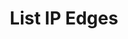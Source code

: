 ---
title: List IP Edges
excerpt: Retrieve a paginated, filtered list of IP Edges
api:
  file: temp_swagger.json
  operationId: post_api-v3-assets-edges
hidden: false
---